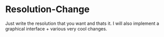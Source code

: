 # Resolution-Change 
Just write the resolution that you want and thats it.
I will also implement a graphical interface + various very cool changes.


